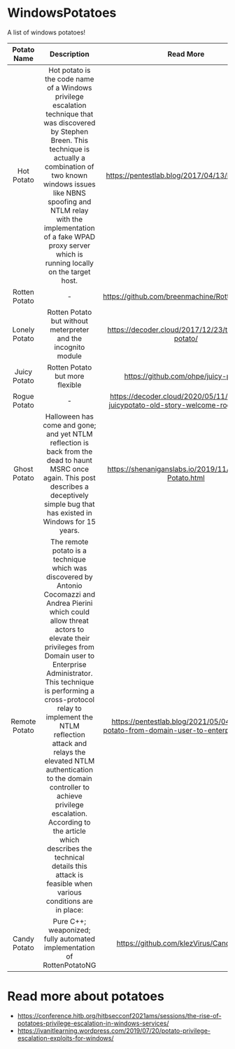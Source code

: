 # WindowsPotatoes
A list of windows potatoes!

**Potato Name**|**Description**|**Read More**
:-----:|:-----:|:-----:
Hot Potato|Hot potato is the code name of a Windows privilege escalation technique that was discovered by Stephen Breen. This technique is actually a combination of two known windows issues  like NBNS spoofing and NTLM relay with the implementation of a fake WPAD proxy server which is running locally on the target host.|https://pentestlab.blog/2017/04/13/hot-potato/
Rotten Potato|-|https://github.com/breenmachine/RottenPotatoNG
Lonely Potato|Rotten Potato but without meterpreter and the incognito module|https://decoder.cloud/2017/12/23/the-lonely-potato/
Juicy Potato|Rotten Potato but more flexible|https://github.com/ohpe/juicy-potato
Rogue Potato|-|https://decoder.cloud/2020/05/11/no-more-juicypotato-old-story-welcome-roguepotato/
Ghost Potato|Halloween has come and gone; and yet NTLM reflection is back from the dead to haunt MSRC once again. This post describes a deceptively simple bug that has existed in Windows for 15 years.|https://shenaniganslabs.io/2019/11/12/Ghost-Potato.html
Remote Potato|The remote potato is a technique which was discovered by Antonio Cocomazzi and Andrea Pierini which could allow threat actors to elevate their privileges from Domain user to Enterprise Administrator. This technique is performing a cross-protocol relay to implement the NTLM reflection attack and relays the elevated NTLM authentication to the domain controller to achieve privilege escalation. According to the article which describes the technical details this attack is feasible when various conditions are in place:|https://pentestlab.blog/2021/05/04/remote-potato-from-domain-user-to-enterprise-admin/
Candy Potato|Pure C++; weaponized; fully automated implementation of RottenPotatoNG|https://github.com/klezVirus/CandyPotato

# Read more about potatoes

- https://conference.hitb.org/hitbsecconf2021ams/sessions/the-rise-of-potatoes-privilege-escalation-in-windows-services/
- https://ivanitlearning.wordpress.com/2019/07/20/potato-privilege-escalation-exploits-for-windows/
